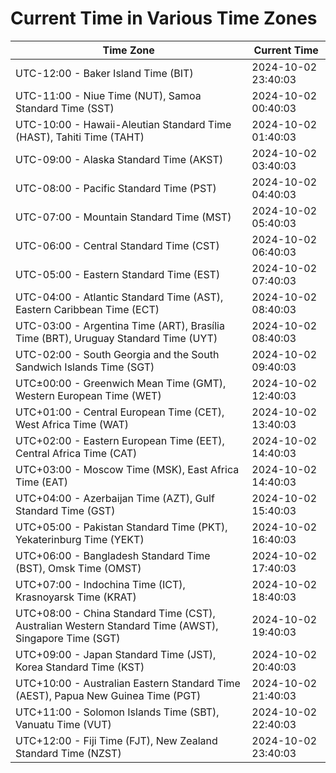 # Current Time in Various Time Zones

| Time Zone | Current Time |
|-----------|--------------|
| UTC-12:00 - Baker Island Time (BIT) | 2024-10-02 23:40:03 |
| UTC-11:00 - Niue Time (NUT), Samoa Standard Time (SST) | 2024-10-02 00:40:03 |
| UTC-10:00 - Hawaii-Aleutian Standard Time (HAST), Tahiti Time (TAHT) | 2024-10-02 01:40:03 |
| UTC-09:00 - Alaska Standard Time (AKST) | 2024-10-02 03:40:03 |
| UTC-08:00 - Pacific Standard Time (PST) | 2024-10-02 04:40:03 |
| UTC-07:00 - Mountain Standard Time (MST) | 2024-10-02 05:40:03 |
| UTC-06:00 - Central Standard Time (CST) | 2024-10-02 06:40:03 |
| UTC-05:00 - Eastern Standard Time (EST) | 2024-10-02 07:40:03 |
| UTC-04:00 - Atlantic Standard Time (AST), Eastern Caribbean Time (ECT) | 2024-10-02 08:40:03 |
| UTC-03:00 - Argentina Time (ART), Brasília Time (BRT), Uruguay Standard Time (UYT) | 2024-10-02 08:40:03 |
| UTC-02:00 - South Georgia and the South Sandwich Islands Time (SGT) | 2024-10-02 09:40:03 |
| UTC±00:00 - Greenwich Mean Time (GMT), Western European Time (WET) | 2024-10-02 12:40:03 |
| UTC+01:00 - Central European Time (CET), West Africa Time (WAT) | 2024-10-02 13:40:03 |
| UTC+02:00 - Eastern European Time (EET), Central Africa Time (CAT) | 2024-10-02 14:40:03 |
| UTC+03:00 - Moscow Time (MSK), East Africa Time (EAT) | 2024-10-02 14:40:03 |
| UTC+04:00 - Azerbaijan Time (AZT), Gulf Standard Time (GST) | 2024-10-02 15:40:03 |
| UTC+05:00 - Pakistan Standard Time (PKT), Yekaterinburg Time (YEKT) | 2024-10-02 16:40:03 |
| UTC+06:00 - Bangladesh Standard Time (BST), Omsk Time (OMST) | 2024-10-02 17:40:03 |
| UTC+07:00 - Indochina Time (ICT), Krasnoyarsk Time (KRAT) | 2024-10-02 18:40:03 |
| UTC+08:00 - China Standard Time (CST), Australian Western Standard Time (AWST), Singapore Time (SGT) | 2024-10-02 19:40:03 |
| UTC+09:00 - Japan Standard Time (JST), Korea Standard Time (KST) | 2024-10-02 20:40:03 |
| UTC+10:00 - Australian Eastern Standard Time (AEST), Papua New Guinea Time (PGT) | 2024-10-02 21:40:03 |
| UTC+11:00 - Solomon Islands Time (SBT), Vanuatu Time (VUT) | 2024-10-02 22:40:03 |
| UTC+12:00 - Fiji Time (FJT), New Zealand Standard Time (NZST) | 2024-10-02 23:40:03 |
